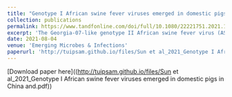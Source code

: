 ```yaml
---
title: "Genotype I African swine fever viruses emerged in domestic pigs in China and caused chronic infection"
collection: publications
permalink: https://www.tandfonline.com/doi/full/10.1080/22221751.2021.1999779
excerpt: 'The Georgia-07-like genotype II African swine fever virus (ASFV) with high virulence has been prevalent in China since 2018. Here, we report that genotype I ASFVs have now also emerged in China. Two non-haemadsorbing genotype I ASFVs, HeN/ZZ-P1/21 and SD/DY-I/21, were isolated from pig farms in Henan and Shandong province, respectively. Phylogenetic analysis of the whole genome sequences suggested that both isolates share high similarity with NH/P68 and OURT88/3, two genotype I ASFVs isolated in Portugal in the last century. Animal challenge testing revealed that SD/DY-I/21 shows low virulence and efficient transmissibility in pigs, and causes mild onset of infection and chronic disease. SD/DY-I/21 was found to cause necrotic skin lesions and joint swelling. The emergence of genotype I ASFVs will present more problems and challenges for the control and prevention of African swine fever in China.'
date: 2021-08-04
venue: 'Emerging Microbes & Infections'
paperurl: 'http://tuipsam.github.io/files/Sun et al_2021_Genotype I African swine fever viruses emerged in domestic pigs in China and.pdf'
---
```

[Download paper here]((http://tuipsam.github.io/files/Sun et al_2021_Genotype I African swine fever viruses emerged in domestic pigs in China and.pdf))
